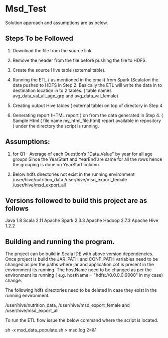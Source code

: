 # Msd_Test

Solution approach and assumptions are as below.

Steps To be Followed 
--------------------

1. Download the file from the source link.
2. Remove the header from the file before pushing the file to HDFS.
3. Create the source Hive table (external table).
4. Running the ETL ( as mentioned in the email) from Spark (Scala)on the data pushed to HDFS in Step 2.
	Basically the ETL will write the data in to destination location in to 2 tables. ( table names avg_data_val_all_age_grp and avg_data_val_female)

5. Creating output Hive tables ( external table) on top of directory in Step 4
6. Generating report (HTML report ) on from the data generated in Step 4. ( Sample Html ( file name my_html_file.html) report available in repository )
	under the directory the script is running.

Assumptions:
----------
1. for Q1 - Average of each Question’s "Data_Value" by year for all age groups
 Since the YearStart and YearEnd are same for all the rows hence the grouping is done on YearStart column.

2. Below hdfs directories not exist in the running environment 
	/user/hive/nutrition_data
	/user/hive/msd_export_female
	/user/hive/msd_export_all



Versions followed to build this project are as follows
------------------------------------------------------
Java 1.8
Scala 2.11
Apache Spark 2.3.3
Apache Hadoop 2.7.3
Apache Hive 1.2.2

Building and running the program.
---------------------------------
The project can be build in  Scala IDE with above version dependencies.
Once project is build the JAR_PATH and CONF_PATH variables need to be changed as per the paths where jar and application.cof is present in the environment its running.
The hostName  need to be changed as per the environment its running ( e.g. hostName = "hdfs://0.0.0.0:9000" in my case)
change.

The following hdfs directories need to be deleted in case they exist in the running environment.

/user/hive/nutrition_data, /user/hive/msd_export_female and /user/hive/msd_export_all


To run the ETL flow issue the below command where the script is located.

sh -x msd_data_populate.sh > msd.log 2>&1
